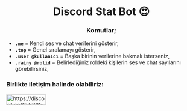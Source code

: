 <h1 align="center">Discord Stat Bot 😍</h1>
<h3 align="center">Komutlar;</h3>

- **`.me`** = Kendi ses ve chat verilerini gösterir,
- **`.top`** = Genel sıralamayı gösterir,
- **`.user @kullanıcı`** = Başka birinin verilerine bakmak isterseniz,
- **`.rainy @rolid`** = Belirlediğiniz roldeki kişilerin ses ve chat sayılarını görebilirsiniz,


<h3 align="left">Birlikte iletişim halinde olabiliriz:</h3>
<p align="left">
<a href="https://discord.gg/GHr3fKvcMn" target="blank"><img align="center" src="https://img.shields.io/badge/Discord-%235865F2.svg?style=for-the-badge&logo=discord&logoColor=white" alt="https://discord.gg/GHr3fKvcMn" height="28" width="104.75" /></a>
</p>
